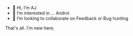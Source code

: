 - 👋 Hi, I’m AJ
- 👀 I’m interested in ... Androi
- 💞️ I’m looking to collaborate on Feedback or Bug hunting

That's all. I'm new here,
<!---
ChAJ07/ChAJ07 is a ✨ special ✨ repository because its `README.md` (this file) appears on your GitHub profile.
You can click the Preview link to take a look at your changes.
--->
